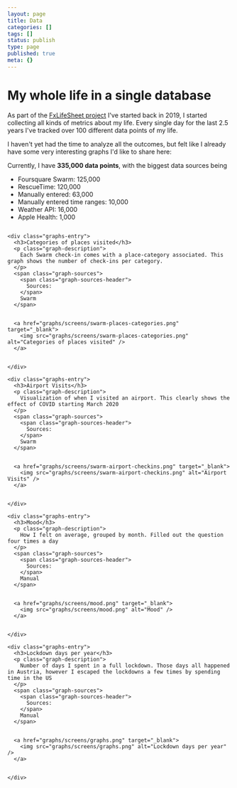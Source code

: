 ```yaml
---
layout: page
title: Data
categories: []
tags: []
status: publish
type: page
published: true
meta: {}
---
```


<h1>My whole life in a single database</h1>

As part of the [FxLifeSheet project](https://github.com/KrauseFx/FxLifeSheet) I've started back in 2019, I started collecting all kinds of metrics about my life.
Every single day for the last 2.5 years I've tracked over 100 different data points of my life.

I haven't yet had the time to analyze all the outcomes, but felt like I already have some very interesting graphs I'd like to share here:

Currently, I have <b>335,000 data points</b>, with the biggest data sources being

- Foursquare Swarm: 125,000
- RescueTime: 120,000
- Manually entered: 63,000
- Manually entered time ranges: 10,000
- Weather API: 16,000
- Apple Health: 1,000

<div id="graphs-container">
  
    <div class="graphs-entry">
      <h3>Categories of places visited</h3>
      <p class="graph-description">
        Each Swarm check-in comes with a place-category associated. This graph shows the number of check-ins per category.
      </p>
      <span class="graph-sources">
        <span class="graph-sources-header">
          Sources: 
        </span>
        Swarm
      </span>

      
      <a href="graphs/screens/swarm-places-categories.png" target="_blank">
        <img src="graphs/screens/swarm-places-categories.png" alt="Categories of places visited" />
      </a>

      
    </div>
  
    <div class="graphs-entry">
      <h3>Airport Visits</h3>
      <p class="graph-description">
        Visualization of when I visited an airport. This clearly shows the effect of COVID starting March 2020
      </p>
      <span class="graph-sources">
        <span class="graph-sources-header">
          Sources: 
        </span>
        Swarm
      </span>

      
      <a href="graphs/screens/swarm-airport-checkins.png" target="_blank">
        <img src="graphs/screens/swarm-airport-checkins.png" alt="Airport Visits" />
      </a>

      
    </div>
  
    <div class="graphs-entry">
      <h3>Mood</h3>
      <p class="graph-description">
        How I felt on average, grouped by month. Filled out the question four times a day
      </p>
      <span class="graph-sources">
        <span class="graph-sources-header">
          Sources: 
        </span>
        Manual
      </span>

      
      <a href="graphs/screens/mood.png" target="_blank">
        <img src="graphs/screens/mood.png" alt="Mood" />
      </a>

      
    </div>
  
    <div class="graphs-entry">
      <h3>Lockdown days per year</h3>
      <p class="graph-description">
        Number of days I spent in a full lockdown. Those days all happened in Austria, however I escaped the lockdowns a few times by spending time in the US
      </p>
      <span class="graph-sources">
        <span class="graph-sources-header">
          Sources: 
        </span>
        Manual
      </span>

      
      <a href="graphs/screens/graphs.png" target="_blank">
        <img src="graphs/screens/graphs.png" alt="Lockdown days per year" />
      </a>

      
    </div>
  
</div>

<style type="text/css">
  #graphs-container {
    display: flex;
    flex-wrap: wrap;
    justify-content: space-around;
  }
  .graphs-entry {
    width: 400px;
    margin: 10px;
    border: 2px solid #e4e7ef;
    border-radius: 9px;
    padding: 20px;
  }
  .graphs-entry > h3 {
    font-size: 140%;
  }
  .graph-description {
    color: #555;
  }
  .graph-sources-header {
    color: #555;
    font-weight: bold;
  }
  .graph-sources {
    color: #777; 
  }
</style>